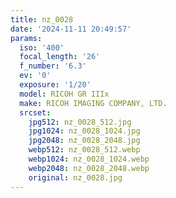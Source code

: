 ```yaml
---
title: nz_0028
date: '2024-11-11 20:49:57'
params:
  iso: '400'
  focal_length: '26'
  f_number: '6.3'
  ev: '0'
  exposure: '1/20'
  model: RICOH GR IIIx
  make: RICOH IMAGING COMPANY, LTD.
  srcset:
    jpg512: nz_0028_512.jpg
    jpg1024: nz_0028_1024.jpg
    jpg2048: nz_0028_2048.jpg
    webp512: nz_0028_512.webp
    webp1024: nz_0028_1024.webp
    webp2048: nz_0028_2048.webp
    original: nz_0028.jpg
---
```

